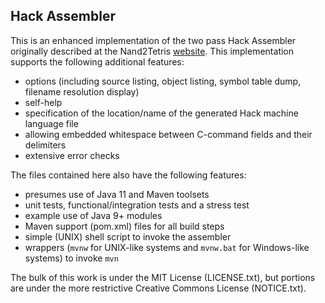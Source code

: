 <h2>Hack Assembler</h2>

<p>
This is an enhanced implementation of the two pass Hack Assembler originally
described at the Nand2Tetris <a href="www.nand2tetris.com">website</a>. 
This implementation supports the following additional
features:
</p>
<ul>
  <li>options (including source listing, object listing, symbol table dump, filename resolution display)</li>
  <li>self-help</li>
  <li>specification of the location/name of the generated Hack machine language file</li>
  <li>allowing embedded whitespace between C-command fields and their delimiters</li>
  <li>extensive error checks</li>
</ul>

<p>
The files contained here also have the following features:
</p>
<ul>
  <li>presumes use of Java 11 and Maven toolsets</li>
  <li>unit tests, functional/integration tests and a stress test</li>
  <li>example use of Java 9+ modules</li>
  <li>Maven support (pom.xml) files for all build steps</li>
  <li>simple (UNIX) shell script to invoke the assembler</li>
  <li>wrappers (<code>mvnw</code> for UNIX-like systems and <code>mvnw.bat</code> for Windows-like systems) to invoke <code>mvn</code></li>
</ul>

<p>
The bulk of this work is under the MIT License (LICENSE.txt), but portions
are under the more restrictive Creative Commons License (NOTICE.txt).
</p>